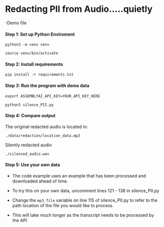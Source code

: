 # Redacting PII from Audio.....quietly


 -Demo file
#### Step 1: Set up Python Enviroment
```code
python3 -m venv venv

source venv/bin/activate
```

#### Step 2: Install requirements
``` code
pip install -r requirements.txt
```

#### Step 3: Run the program with demo data
```code
export ASSEMBLYAI_API_KEY=YOUR_API_KEY_HERE 

python3 silence_PII.py
```

#### Step 4: Compare output

The original redacted audio is located in:
```
./data/redaction/location_data.mp3
```
Silently redacted audio 
```
./silenced_audio.wav
```

#### Step 5: Use your own data
- The code example uses an example that has been processed and downloaded ahead of time.

- To try this on your own data, uncomment lines 121 - 138 in silence_PII.py

- Change the ```mp3_file``` variable on line 115 of silence_PII.py to refer to the path location of the file you would like to process.

- This will take much longer as the transcript needs to be processed by the API